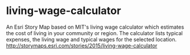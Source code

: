 # living-wage-calculator
An Esri Story Map based on MIT's living wage calculator which estimates the cost of living in your community or region. The calculator lists typical expenses, the living wage and typical wages for the selected location. http://storymaps.esri.com/stories/2015/living-wage-calculator
